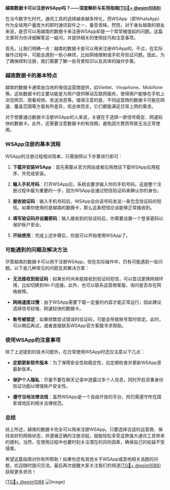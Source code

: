 **越南数据卡可以注册WSApp吗？——深度解析与实用指南[[TG💪+ @esim1088](https://t.me/s/esim1088)]**

在当今数字化时代，通讯工具的选择越来越多样化，而WSApp（即WhatsApp）作为全球用户量庞大的即时通讯软件之一，备受青睐。然而，对于身处越南的朋友来说，是否可以用越南的数据卡来注册WSApp却是一个常常被提起的问题。这篇文章将为你详细解答这一疑问，并提供相关的使用技巧和注意事项。

首先，让我们明确一点：越南的数据卡是可以用来注册WSApp的。不过，在实际操作过程中，可能会遇到一些小麻烦，比如网络限制或手机号验证问题。因此，为了确保顺利注册，我们需要了解一些背景知识以及具体的操作步骤。

### 越南数据卡的基本特点

越南的数据卡通常由当地的电信运营商提供，如Viettel、Vinaphone、Mobifone等。这些数据卡的主要功能是为用户提供移动互联网服务，使得用户能够在手机上浏览网页、观看视频、发送消息等。值得注意的是，不同运营商的数据卡可能在网速、覆盖范围等方面有所差异，但总体而言，它们都能满足日常上网的需求。

对于想要通过数据卡注册WSApp的人来说，关键在于选择一款信号稳定、网速较快的数据卡。此外，还需要注意数据卡的有效期，避免因欠费而导致无法正常使用。

### WSApp注册的基本流程

WSApp的注册过程相对简单，只需按照以下步骤进行即可：

1. **下载并安装WSApp**：首先需要从官方网站或者应用商店下载WSApp应用程序，并完成安装。
   
2. **输入手机号码**：打开WSApp后，系统会要求输入你的手机号码。这是整个注册过程中最为重要的一步，因为WSApp会通过短信验证码来确认你的身份。

3. **接收验证码**：输入手机号码后，WSApp会向该号码发送一条包含验证码的短信。如果你使用的是越南的数据卡，那么这条短信应该能够正常接收到。

4. **填写验证码并设置密码**：输入接收到的验证码后，你需要设置一个登录密码以保护账户安全。

5. **开始使用**：完成上述步骤后，你就可以开始使用WSApp了。

### 可能遇到的问题及解决方法

尽管越南的数据卡可以用于注册WSApp，但在实际操作中，仍有可能遇到一些问题。以下是几种常见的问题及其解决方案：

- **无法接收到验证码**：如果长时间未能接收到验证码短信，可以尝试更换网络环境，比如切换到Wi-Fi连接。此外，也可以联系运营商客服，询问是否存在网络故障。

- **网络速度过慢**：由于WSApp需要下载一定量的内容才能正常运行，因此建议选择信号较强、网速较快的数据卡。

- **账号被锁定**：如果频繁尝试错误的验证码，可能会导致账号暂时锁定。此时，可以稍后再试，或者直接联系WSApp官方客服寻求帮助。

### 使用WSApp的注意事项

除了上述提到的技术问题外，在日常使用WSApp时还应注意以下几点：

- **定期更新软件版本**：为了保障安全性和稳定性，应定期检查并更新WSApp至最新版本。

- **保护个人隐私**：尽量不要在聊天记录中透露过多个人信息，同时开启双重身份验证功能以增强账户安全性。

- **遵守当地法律法规**：虽然WSApp是一个自由开放的平台，但仍需遵守所在国家或地区的相关法律规范。

### 总结

综上所述，越南的数据卡完全可以用来注册WSApp。只要选择合适的运营商、保持良好的网络状态，并遵循正确的注册流程，就能轻松享受这款强大通讯工具带来的便利。当然，在使用过程中也要时刻关注潜在的风险因素，确保自己的权益不受侵害。

希望这篇指南对你有所帮助！如果你还有其他关于WSApp或其他相关话题的问题，欢迎随时提问交流。最后再次提醒大家关注我们的频道[[TG💪+ @esim1088](https://t.me/s/esim1088)]获取更多资讯！

[[TG💪+ @esim1088](https://t.me/s/esim1088) ![Image](https://i.postimg.cc/4NQfJmqS/Snipaste-2025-05-13-00-14-12.png)]